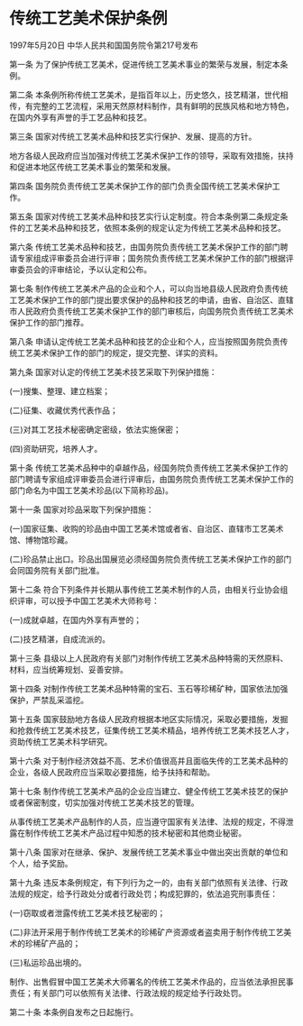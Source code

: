 # 传统工艺美术保护条例

1997年5月20日 中华人民共和国国务院令第217号发布　

第一条 为了保护传统工艺美术，促进传统工艺美术事业的繁荣与发展，制定本条例。

第二条 本条例所称传统工艺美术，是指百年以上，历史悠久，技艺精湛，世代相传，有完整的工艺流程，采用天然原材料制作，具有鲜明的民族风格和地方特色，在国内外享有声誉的手工艺品种和技艺。

第三条 国家对传统工艺美术品种和技艺实行保护、发展、提高的方针。

地方各级人民政府应当加强对传统工艺美术保护工作的领导，采取有效措施，扶持和促进本地区传统工艺美术事业的繁荣和发展。

第四条 国务院负责传统工艺美术保护工作的部门负责全国传统工艺美术保护工作。

第五条 国家对传统工艺美术品种和技艺实行认定制度。符合本条例第二条规定条件的工艺美术品种和技艺，依照本条例的规定认定为传统工艺美术品种和技艺。

第六条 传统工艺美术品种和技艺，由国务院负责传统工艺美术保护工作的部门聘请专家组成评审委员会进行评审；国务院负责传统工艺美术保护工作的部门根据评审委员会的评审结论，予以认定和公布。

第七条 制作传统工艺美术产品的企业和个人，可以向当地县级人民政府负责传统工艺美术保护工作的部门提出要求保护的品种和技艺的申请，由省、自治区、直辖市人民政府负责传统工艺美术保护工作的部门审核后，向国务院负责传统工艺美术保护工作的部门推荐。

第八条 申请认定传统工艺美术品种和技艺的企业和个人，应当按照国务院负责传统工艺美术保护工作的部门的规定，提交完整、详实的资料。

第九条 国家对认定的传统工艺美术技艺采取下列保护措施：

(一)搜集、整理、建立档案；

(二)征集、收藏优秀代表作品；

(三)对其工艺技术秘密确定密级，依法实施保密；

(四)资助研究，培养人才。

第十条 传统工艺美术品种中的卓越作品，经国务院负责传统工艺美术保护工作的部门聘请专家组成评审委员会进行评审后，由国务院负责传统工艺美术保护工作的部门命名为中国工艺美术珍品(以下简称珍品)。

第十一条 国家对珍品采取下列保护措施：

(一)国家征集、收购的珍品由中国工艺美术馆或者省、自治区、直辖市工艺美术馆、博物馆珍藏。

(二)珍品禁止出口。珍品出国展览必须经国务院负责传统工艺美术保护工作的部门会同国务院有关部门批准。

第十二条 符合下列条件并长期从事传统工艺美术制作的人员，由相关行业协会组织评审，可以授予中国工艺美术大师称号：

(一)成就卓越，在国内外享有声誉的；

(二)技艺精湛，自成流派的。

第十三条 县级以上人民政府有关部门对制作传统工艺美术品种特需的天然原料、材料，应当统筹规划、妥善安排。

第十四条 对制作传统工艺美术品种特需的宝石、玉石等珍稀矿种，国家依法加强保护，严禁乱采滥挖。

第十五条 国家鼓励地方各级人民政府根据本地区实际情况，采取必要措施，发掘和抢救传统工艺美术技艺，征集传统工艺美术精品，培养传统工艺美术技艺人才，资助传统工艺美术科学研究。

第十六条 对于制作经济效益不高、艺术价值很高并且面临失传的工艺美术品种的企业，各级人民政府应当采取必要措施，给予扶持和帮助。

第十七条 制作传统工艺美术产品的企业应当建立、健全传统工艺美术技艺的保护或者保密制度，切实加强对传统工艺美术技艺的管理。

从事传统工艺美术产品制作的人员，应当遵守国家有关法律、法规的规定，不得泄露在制作传统工艺美术产品过程中知悉的技术秘密和其他商业秘密。

第十八条 国家对在继承、保护、发展传统工艺美术事业中做出突出贡献的单位和个人，给予奖励。

第十九条 违反本条例规定，有下列行为之一的，由有关部门依照有关法律、行政法规的规定，给予行政处分或者行政处罚；构成犯罪的，依法追究刑事责任：

(一)窃取或者泄露传统工艺美术技艺秘密的；

(二)非法开采用于制作传统工艺美术的珍稀矿产资源或者盗卖用于制作传统工艺美术的珍稀矿产品的；

(三)私运珍品出境的。

制作、出售假冒中国工艺美术大师署名的传统工艺美术作品的，应当依法承担民事责任；有关部门可以依照有关法律、行政法规的规定给予行政处罚。

第二十条 本条例自发布之日起施行。
